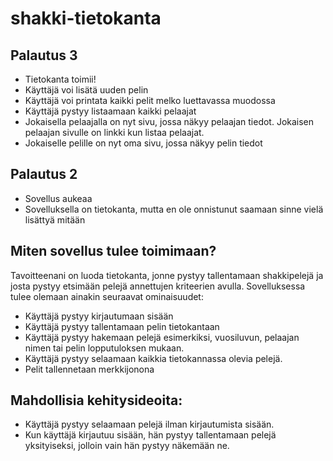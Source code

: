 # shakki-tietokanta
## Palautus 3
- Tietokanta toimii!
- Käyttäjä voi lisätä uuden pelin
- Käyttäjä voi printata kaikki pelit melko luettavassa muodossa
- Käyttäjä pystyy listaamaan kaikki pelaajat
- Jokaisella pelaajalla on nyt sivu, jossa näkyy pelaajan tiedot. Jokaisen pelaajan sivulle on linkki kun listaa pelaajat.
- Jokaiselle pelille on nyt oma sivu, jossa näkyy pelin tiedot

## Palautus 2
- Sovellus aukeaa
- Sovelluksella on tietokanta, mutta en ole onnistunut saamaan sinne vielä lisättyä mitään

## Miten sovellus tulee toimimaan?

Tavoitteenani on luoda tietokanta, jonne pystyy tallentamaan shakkipelejä ja josta pystyy etsimään pelejä annettujen kriteerien avulla. Sovelluksessa tulee olemaan ainakin seuraavat ominaisuudet:  
- Käyttäjä pystyy kirjautumaan sisään
- Käyttäjä pystyy tallentamaan pelin tietokantaan
- Käyttäjä pystyy hakemaan pelejä esimerkiksi, vuosiluvun, pelaajan nimen tai pelin lopputuloksen mukaan.
- Käyttäjä pystyy selaamaan kaikkia tietokannassa olevia pelejä.
- Pelit tallennetaan merkkijonona

## Mahdollisia kehitysideoita:
- Käyttäjä pystyy selaamaan pelejä ilman kirjautumista sisään.
- Kun käyttäjä kirjautuu sisään, hän pystyy tallentamaan pelejä yksityiseksi, jolloin vain hän pystyy näkemään ne.
